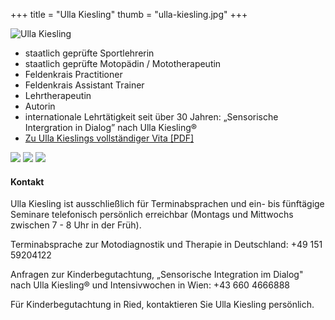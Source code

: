 +++
title = "Ulla Kiesling"
thumb = "ulla-kiesling.jpg"
+++

<img class="referentin" src="/referentinnen/ulla-kiesling-1.jpg" alt="Ulla Kiesling" />

- staatlich geprüfte Sportlehrerin
- staatlich geprüfte Motopädin / Mototherapeutin
- Feldenkrais Practitioner
- Feldenkrais Assistant Trainer
- Lehrtherapeutin
- Autorin
- internationale Lehrtätigkeit seit über 30 Jahren: „Sensorische Intergration in Dialog” nach Ulla Kiesling®
- [Zu Ulla Kieslings vollständiger Vita [PDF]](/Ulla-Kiesling-CV.pdf)


<img class="photo-big" src="/ulla-kiesling-praxis/ulla-kiesling-praxis-1.jpg" />
<img class="photo-big" src="/ulla-kiesling-praxis/ulla-kiesling-praxis-6.jpg" />
<img class="photo-big" src="/ulla-kiesling-praxis/ulla-kiesling-praxis-7.jpg" />

#### Kontakt

Ulla Kiesling ist ausschließlich für Terminabsprachen und ein- bis fünftägige Seminare telefonisch persönlich erreichbar (Montags und Mittwochs zwischen 7 - 8 Uhr in der Früh).

Terminabsprache zur Motodiagnostik und Therapie in Deutschland: +49 151 59204122

Anfragen zur Kinderbegutachtung, „Sensorische Integration im Dialog" nach Ulla Kiesling® und Intensivwochen in Wien: +43 660 4666888

Für Kinderbegutachtung in Ried, kontaktieren Sie Ulla Kiesling persönlich.
